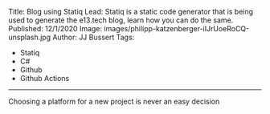 Title: Blog using Statiq
Lead: Statiq is a static code generator that is being used to generate the e13.tech blog, learn how you can do the same.
Published: 12/1/2020
Image: images/philipp-katzenberger-iIJrUoeRoCQ-unsplash.jpg
Author: JJ Bussert
Tags:
 - Statiq
 - C#
 - Github
 - Github Actions
---
Choosing a platform for a new project is never an easy decision